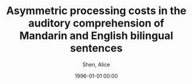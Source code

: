 ---
layout: post
title: Asymmetric processing costs in the auditory comprehension of Mandarin and English bilingual sentences

date: 1996-01-01 00:00
author: Shen, Alice
tags: ["-4","18 ྡ","2","4-2","shifting of attention","stroop and reverse stroop","switch cost","task","ǽྜ","ও 36 ྡཧຍ","ྛ task","ྛ task20","ྛᡭᅠෆ","ᅇᐇ","ᅠᗎ","ᐇ","ᜢ","ᜨtask2-4","ᡭᅠ 2"]
year: 
---